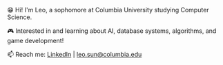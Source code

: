 <!--## Hi there 👋-->

<!--
**leoysun/leoysun** is a ✨ _special_ ✨ repository because its `README.md` (this file) appears on your GitHub profile.

Here are some ideas to get you started:

- 🔭 I’m currently working on ...
- 🌱 I’m currently learning ...
- 👯 I’m looking to collaborate on ...
- 🤔 I’m looking for help with ...
- 💬 Ask me about ...
- 📫 How to reach me: ...
- 😄 Pronouns: ...
- ⚡ Fun fact: ...
-->

😁 Hi! I'm Leo, a sophomore at Columbia University studying Computer Science. 

🎮 Interested in and learning about AI, database systems, algorithms, and game development!

📫 Reach me: [LinkedIn](https://www.linkedin.com/in/leoysun/) | leo.sun@columbia.edu


